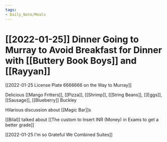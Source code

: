 ```yaml
---
tags:
- Daily_Note/Meals
---
```


# [[2022-01-25]] Dinner Going to Murray to Avoid Breakfast for Dinner with [[Buttery Book Boys]] and [[Rayyan]]



[[2022-01-25 License Plate 6666666 on the Way to Murray]]

Delicious [[Mango Fritters]], [[Pizza]], [[Shrimp]], [[String Beans]], [[Eggs]], [[Sausage]], [[Blueberry]] Buckley

Hilarious discussion about [[Magic Bar]]s

[[Bilal]] talked about [[The custom to Insert INR (Money) in Exams to get a better grade]]

[[2022-01-25 I'm so Grateful We Combined Suites]]